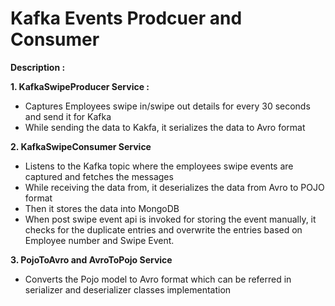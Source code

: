 # Kafka Events Prodcuer and Consumer

**Description :**

**1. **KafkaSwipeProducer Service :****
  - Captures Employees swipe in/swipe out details for every 30 seconds and send it for Kafka
  - While sending the data to Kakfa, it serializes the data to Avro format

**2. KafkaSwipeConsumer Service**
  - Listens to the Kafka topic where the employees swipe events are captured and fetches the messages
  - While receiving the data from, it deserializes the data from Avro to POJO format
  - Then it stores the data into MongoDB 
  - When post swipe event api is invoked for storing the event manually, it checks for the duplicate entries and overwrite the entries based on Employee number and Swipe Event.

**3. PojoToAvro and AvroToPojo Service**
  - Converts the Pojo model to Avro format which can be referred in serializer and deserializer classes implementation


